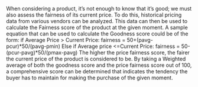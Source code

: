 When considering a product, it’s not enough to know that it’s good; we must also assess the fairness of its current price. To do this, historical pricing data from various vendors can be analyzed. This data can then be used to calculate the Fairness score of the product at the given moment.
A sample equation that can be used to calculate the Goodness score could be of the form:
if Average Price > Current Price:
               fairness = 50+(pavg-pcur)*50/(pavg-pmin)
Else if Average price <=Current Price:
                  fairness = 50-(pcur-pavg)*50/(pmax-pavg)
The higher the price fairness score, the fairer the current price of the product is considered to be. By taking a Weighted average of both the goodness score and the price fairness score out of 100, a comprehensive score can be determined that indicates the tendency the buyer has to maintain for making the purchase of the given moment.                  
